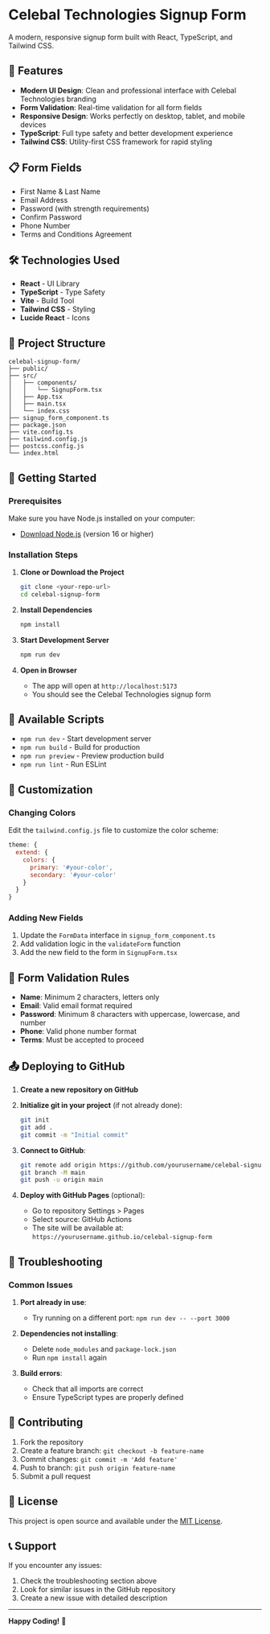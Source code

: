 # Celebal Technologies Signup Form

A modern, responsive signup form built with React, TypeScript, and Tailwind CSS.

## 🚀 Features

- **Modern UI Design**: Clean and professional interface with Celebal Technologies branding
- **Form Validation**: Real-time validation for all form fields
- **Responsive Design**: Works perfectly on desktop, tablet, and mobile devices
- **TypeScript**: Full type safety and better development experience
- **Tailwind CSS**: Utility-first CSS framework for rapid styling

## 📋 Form Fields

- First Name & Last Name
- Email Address
- Password (with strength requirements)
- Confirm Password
- Phone Number
- Terms and Conditions Agreement

## 🛠️ Technologies Used

- **React** - UI Library
- **TypeScript** - Type Safety
- **Vite** - Build Tool
- **Tailwind CSS** - Styling
- **Lucide React** - Icons

## 📁 Project Structure

```
celebal-signup-form/
├── public/
├── src/
│   ├── components/
│   │   └── SignupForm.tsx
│   ├── App.tsx
│   ├── main.tsx
│   └── index.css
├── signup_form_component.ts
├── package.json
├── vite.config.ts
├── tailwind.config.js
├── postcss.config.js
└── index.html
```

## 🚀 Getting Started

### Prerequisites

Make sure you have Node.js installed on your computer:
- [Download Node.js](https://nodejs.org/) (version 16 or higher)

### Installation Steps

1. **Clone or Download the Project**
   ```bash
   git clone <your-repo-url>
   cd celebal-signup-form
   ```

2. **Install Dependencies**
   ```bash
   npm install
   ```

3. **Start Development Server**
   ```bash
   npm run dev
   ```

4. **Open in Browser**
   - The app will open at `http://localhost:5173`
   - You should see the Celebal Technologies signup form

## 📝 Available Scripts

- `npm run dev` - Start development server
- `npm run build` - Build for production
- `npm run preview` - Preview production build
- `npm run lint` - Run ESLint

## 🎨 Customization

### Changing Colors
Edit the `tailwind.config.js` file to customize the color scheme:

```js
theme: {
  extend: {
    colors: {
      primary: '#your-color',
      secondary: '#your-color'
    }
  }
}
```

### Adding New Fields
1. Update the `FormData` interface in `signup_form_component.ts`
2. Add validation logic in the `validateForm` function
3. Add the new field to the form in `SignupForm.tsx`

## 🔧 Form Validation Rules

- **Name**: Minimum 2 characters, letters only
- **Email**: Valid email format required
- **Password**: Minimum 8 characters with uppercase, lowercase, and number
- **Phone**: Valid phone number format
- **Terms**: Must be accepted to proceed

## 📤 Deploying to GitHub

1. **Create a new repository on GitHub**

2. **Initialize git in your project** (if not already done):
   ```bash
   git init
   git add .
   git commit -m "Initial commit"
   ```

3. **Connect to GitHub**:
   ```bash
   git remote add origin https://github.com/yourusername/celebal-signup-form.git
   git branch -M main
   git push -u origin main
   ```

4. **Deploy with GitHub Pages** (optional):
   - Go to repository Settings > Pages
   - Select source: GitHub Actions
   - The site will be available at: `https://yourusername.github.io/celebal-signup-form`

## 🐛 Troubleshooting

### Common Issues

1. **Port already in use**:
   - Try running on a different port: `npm run dev -- --port 3000`

2. **Dependencies not installing**:
   - Delete `node_modules` and `package-lock.json`
   - Run `npm install` again

3. **Build errors**:
   - Check that all imports are correct
   - Ensure TypeScript types are properly defined

## 🤝 Contributing

1. Fork the repository
2. Create a feature branch: `git checkout -b feature-name`
3. Commit changes: `git commit -m 'Add feature'`
4. Push to branch: `git push origin feature-name`
5. Submit a pull request

## 📄 License

This project is open source and available under the [MIT License](LICENSE).

## 📞 Support

If you encounter any issues:
1. Check the troubleshooting section above
2. Look for similar issues in the GitHub repository
3. Create a new issue with detailed description

---

**Happy Coding!** 🎉